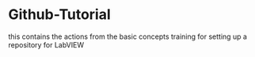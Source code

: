 # Github-Tutorial
this contains the actions from the basic concepts training for setting up a repository for LabVIEW

